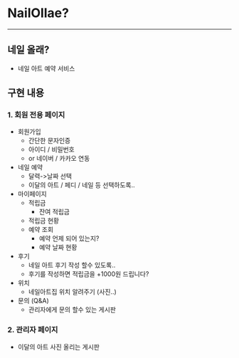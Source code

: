 # NailOllae?
---
## 네일 올래?
 - 네일 아트 예약 서비스 
 
## 구현 내용

### 1. 회원 전용 페이지
- 회원가입
	- 간단한 문자인증
	- 아이디 / 비밀번호
	- or 네이버 / 카카오 연동
- 네일 예약
	- 달력->날짜 선택
	- 이달의 아트 / 페디 / 네일 등 선택하도록..
- 마이페이지
	- 적립금
		- 잔여 적립금
    - 적립금 현황
	- 예약 조회
		- 예약 언제 되어 있는지?
		- 예약 날짜 현황
- 후기
	- 네일 아트 후기 작성 할수 있도록..
	- 후기를 작성하면 적립금을 +1000원 드립니다?
- 위치 
	- 네일아트집 위치 알려주기 (사진..)
- 문의 (Q&A)
	- 관리자에게 문의 할수 있는 게시판

### 2. 관리자 페이지
- 이달의 아트 사진 올리는 게시판

